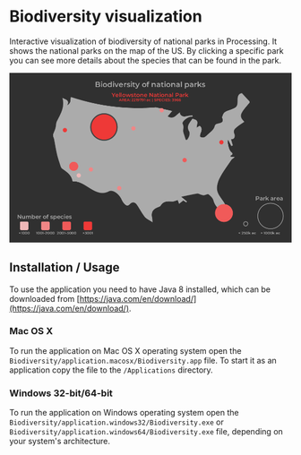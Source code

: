 # Biodiversity visualization
Interactive visualization of biodiversity of national parks in Processing. It shows the national parks on the map of the US. By clicking a specific park you can see more details about the species that can be found in the park.

![Home screen](/images/homescreen.png)

## Installation / Usage
To use the application you need to have Java 8 installed, which can be downloaded from [https://java.com/en/download/](https://java.com/en/download/).

### Mac OS X
To run the application on Mac OS X operating system open the `Biodiversity/application.macosx/Biodiversity.app` file. To start it as an application copy the file to the `/Applications` directory.

### Windows 32-bit/64-bit
To run the application on Windows operating system open the `Biodiversity/application.windows32/Biodiversity.exe` or `Biodiversity/application.windows64/Biodiversity.exe` file, depending on your system's architecture.
